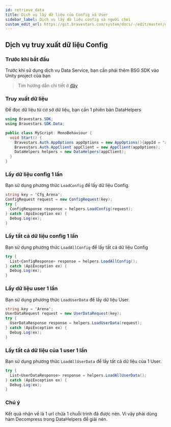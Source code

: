```yaml
---
id: retrieve_data
title: Dịch vụ lấy dữ liệu của Config và User
sidebar_label: Dịch vụ lấy dữ liệu config và người chơi
custom_edit_url: https://git.bravestars.com/system/docs/-/edit/master/docs/sdk/retrieve_data.md
---
```


## Dịch vụ truy xuất dữ liệu Config

### Trước khi bắt đầu

Trước khi sử dụng dịch vụ Data Service, bạn cần phải thêm BSG SDK vào Unity project của bạn

> Tìm hướng dẫn chi tiết ở [đây](../get-started/setup.md)

### Truy xuất dữ liệu

Để đọc dữ liệu từ cơ sở dữ liệu, bạn cần 1 phiên bản DataHelpers

```C#
using Bravestars.SDK;
using Bravestars.SDK.Data;

public class MyScript: MonoBehaviour {
  void Start() {
    Bravestars.Auth.AppOptions appOptions = new AppOptions(){appId = "appId", secretKey = "secretKey"};
    Bravestars.Auth.AppClient appClient = new AppClient(appOptions); 
    DataHelpers helpers = new DataHelpers(appClient);
  }
}
```

### Lấy dữ liệu config 1 lần

Bạn sử dụng phương thức ``LoadConfig`` để
lấy dữ liệu Config.

```C#
string key = 'Cfg_Arena';
ConfigRequest request = new ConfigRequest(key);
try {
  ConfigResponse response = helpers.LoadConfig(request);
} catch (ApiException ex) {
  Debug.Log(ex);
}
```

### Lấy tất cả dữ liệu config 1 lần

Bạn sử dụng phương thức ``LoadAllConfig`` để lấy tất cả dữ liệu Config

```C#
try {
  List<ConfigResponse> response = helpers.LoadAllConfig();
} catch (ApiException ex) {
  Debug.Log(ex);
}

```

### Lấy dữ liệu user 1 lần

Bạn sử dụng phương thức ``LoadUserData`` để
lấy dữ liệu User.

```C#
string key = 'Arena';
UserDataRequest request = new UserDataRequest(key);
try {
  UserDataResponse response = helpers.LoadUserData(request);
} catch (ApiException ex) {
  Debug.Log(ex);
}
```

### Lấy tất cả dữ liệu của 1 user 1 lần

Bạn sử dụng phương thức ``LoadAllUserData`` để
lấy tất cả dữ liệu của 1 User.

```C#
try {
  List<UserDataResponse> response = helpers.LoadAllUserData();
} catch (ApiException ex) {
  Debug.Log(ex);
}
```

### Chú ý

Kết quả nhận về là 1 url chứa 1 chuỗi trinh đã được nén. Vì vậy phải dùng hàm Decompress trong DataHelpers để giải nén.
